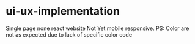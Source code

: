 # ui-ux-implementation
Single page none react website
Not Yet mobile responsive.
PS: Color are not as expected due to lack of specific color code
